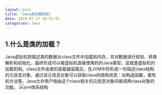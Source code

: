 ```yaml
---
layout: post
title: "Java类加载机制"
date: 2019-07-17 10:51:51
categories: Java
---
```


## 1.什么是类的加载？

Java虚拟机把描述类的数据从class文件中加载到内存，并对数据进行校验、转换解析和初始化，最终形成可以被虚拟机直接使用的的Java类型，这就是虚拟机的加载机制。class文件由类的装载器装载后，在JVM中将形成一份描述class结构的元信息对象，通过该元信息对象可以获取class的结构信息：如构造函数，属性和方法等，Java允许用户借由这个class相关的元信息对象间接调用class对象的功能。
![jvm体系结构](https://niubility.org.cn/assets/images/JVM0.jpeg)
